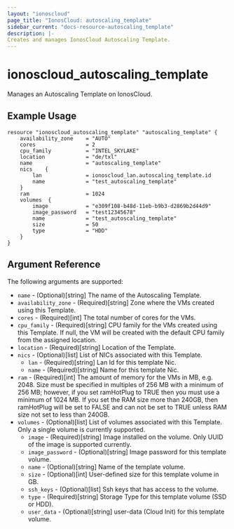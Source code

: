 ```yaml
---
layout: "ionoscloud"
page_title: "IonosCloud: autoscaling_template"
sidebar_current: "docs-resource-autoscaling_template"
description: |-
Creates and manages IonosCloud Autoscaling Template.
---
```


# ionoscloud_autoscaling_template

Manages an Autoscaling Template on IonosCloud.

## Example Usage

```hcl
resource "ionoscloud_autoscaling_template" "autoscaling_template" {
	availability_zone    = "AUTO"
    cores				 = 2
	cpu_family           = "INTEL_SKYLAKE"
	location			 = "de/txl"
    name                 = "autoscaling_template"
    nics    {
		lan              = ionoscloud_lan.autoscaling_template.id
        name             = "test_autoscaling_template"
    }
    ram                  = 1024
	volumes  {
    	image            = "e309f108-b48d-11eb-b9b3-d2869b2d44d9"
		image_password   = "test12345678"
        name             = "test_autoscaling_template"
		size             = 50
    	type             = "HDD"
	}
}
```

## Argument Reference

The following arguments are supported:

- `name` - (Optional)[string] The name of the Autoscaling Template.
- `availability_zone` - (Required)[string] Zone where the VMs created using this Template.
- `cores` - (Required)[int] The total number of cores for the VMs.
- `cpu_family` - (Required)[string] CPU family for the VMs created using this Template. If null, the VM will be created with the default CPU family from the assigned location.
- `location` - (Required)[string] Location of the Template.
- `nics` - (Optional)[list] List of NICs associated with this Template.
    - `lan` - (Required)[string] Lan Id for this template Nic.
    - `name` - (Required)[string] Name for this template Nic.
- `ram` - (Required)[int] The amount of memory for the VMs in MB, e.g. 2048. Size must be specified in multiples of 256 MB with a minimum of 256 MB; however, if you set ramHotPlug to TRUE then you must use a minimum of 1024 MB. If you set the RAM size more than 240GB, then ramHotPlug will be set to FALSE and can not be set to TRUE unless RAM size not set to less than 240GB.
- `volumes` - (Optional)[list] List of volumes associated with this Template. Only a single volume is currently supported.
    - `image` - (Required)[string] Image installed on the volume. Only UUID of the image is supported currently.
    - `image_password` - (Optional)[string] Image password for this template volume.
    - `name` - (Optional)[string] Name of the template volume.
    - `size` - (Optional)[int] User-defined size for this template volume in GB.
    - `ssh_keys` - (Optional)[list] Ssh keys that has access to the volume.
    - `type` - (Required)[string] Storage Type for this template volume (SSD or HDD).
    - `user_data` - (Optional)[string] user-data (Cloud Init) for this template volume.